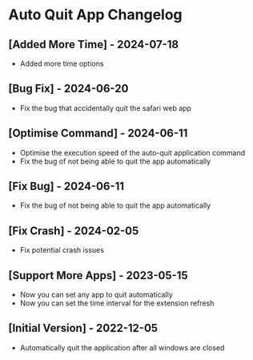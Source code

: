 # Auto Quit App Changelog

## [Added More Time] - 2024-07-18

- Added more time options

## [Bug Fix] - 2024-06-20

- Fix the bug that accidentally quit the safari web app

## [Optimise Command] - 2024-06-11

- Optimise the execution speed of the auto-quit application command
- Fix the bug of not being able to quit the app automatically

## [Fix Bug] - 2024-06-11

- Fix the bug of not being able to quit the app automatically

## [Fix Crash] - 2024-02-05

- Fix potential crash issues

## [Support More Apps] - 2023-05-15

- Now you can set any app to quit automatically
- Now you can set the time interval for the extension refresh

## [Initial Version] - 2022-12-05

- Automatically quit the application after all windows are closed
